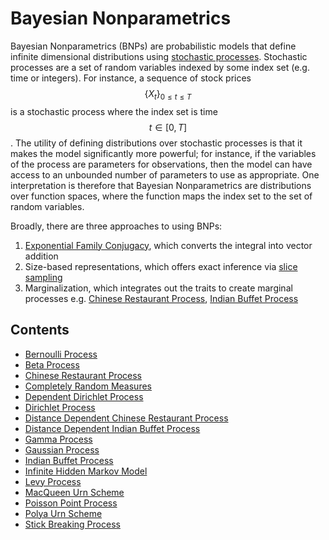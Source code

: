 # Bayesian Nonparametrics

Bayesian Nonparametrics (BNPs) are probabilistic models that define infinite dimensional distributions
using [stochastic processes](stochastic_processes.md). Stochastic processes are 
a set of random variables indexed by some index set (e.g. time or integers). For instance,
a sequence of stock prices $$\{ X_t \}_{0 \leq t \leq T }$$ is a stochastic process where the
index set is time $$t \in [0, T]$$. The utility of defining distributions over stochastic
processes is that it makes the model significantly more powerful; for instance, if the variables
of the process are parameters for observations, then the model can have access to an
unbounded number of parameters to use as appropriate. One interpretation is therefore that
Bayesian Nonparametrics are distributions over function spaces, where the function maps the
index set to the set of random variables.

Broadly, there are three approaches to using BNPs:

1. [Exponential Family Conjugacy](probability/exponential_family_distributions.md),
   which converts the integral into vector addition
2. Size-based representations, which offers exact inference via
   [slice sampling](bayesian_methods/slice_sampling.md)
3. Marginalization, which integrates out the traits to create marginal processes
   e.g. [Chinese Restaurant Process](bayesian_nonparametrics/chinese_restaurant_process.md), 
   [Indian Buffet Process](bayesian_nonparametrics/indian_buffet_process.md)

## Contents

- [Bernoulli Process](bayesian_nonparametrics/bernoulli_process.md)
- [Beta Process](bayesian_nonparametrics/beta_process.md)
- [Chinese Restaurant Process](bayesian_nonparametrics/chinese_restaurant_process.md)
- [Completely Random Measures](bayesian_nonparametrics/completely_random_measures.md)
- [Dependent Dirichlet Process](bayesian_nonparametrics/dirichlet_process.md)
- [Dirichlet Process](bayesian_nonparametrics/dirichlet_process.md)
- [Distance Dependent Chinese Restaurant Process](bayesian_nonparametrics/distance_dependent_chinese_restaurant_process.md)
- [Distance Dependent Indian Buffet Process](bayesian_nonparametrics/distance_dependent_indian_buffet_process.md)
- [Gamma Process](bayesian_nonparametrics/gamma_process.md)
- [Gaussian Process](bayesian_nonparametrics/gaussian_processes.md)
- [Indian Buffet Process](bayesian_nonparametrics/indian_buffet_process.md)  
- [Infinite Hidden Markov Model](bayesian_nonparametrics/infinite_hidden_markov_model.md)
- [Levy Process](bayesian_nonparametrics/levy_process.md)  
- [MacQueen Urn Scheme](bayesian_nonparametrics/blackwell_macqueen_urn_scheme.md)
- [Poisson Point Process](bayesian_nonparametrics/poisson_process.md)  
- [Polya Urn Scheme](bayesian_nonparametrics/polya_urn_scheme.md)
- [Stick Breaking Process](bayesian_nonparametrics/stick_breaking_process.md)
